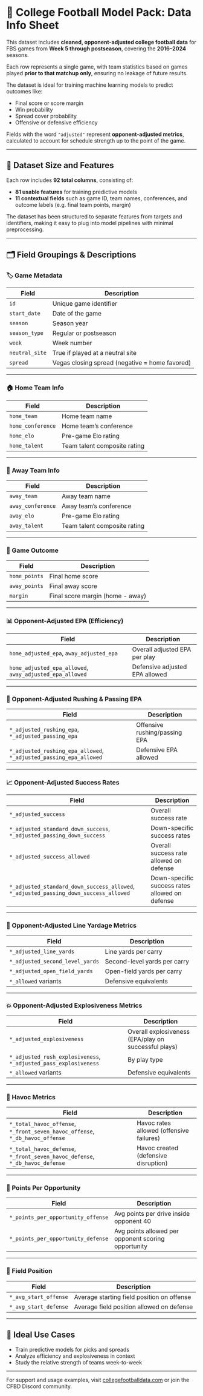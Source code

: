 # 🏈 College Football Model Pack: Data Info Sheet

This dataset includes **cleaned, opponent-adjusted college football data** for FBS games from **Week 5 through postseason**, covering the **2016–2024** seasons.

Each row represents a single game, with team statistics based on games played **prior to that matchup only**, ensuring no leakage of future results.



The dataset is ideal for training machine learning models to predict outcomes like:
- Final score or score margin
- Win probability
- Spread cover probability
- Offensive or defensive efficiency

Fields with the word `"adjusted"` represent **opponent-adjusted metrics**, calculated to account for schedule strength up to the point of the game.

---

## 🔢 Dataset Size and Features

Each row includes **92 total columns**, consisting of:

- **81 usable features** for training predictive models
- **11 contextual fields** such as game ID, team names, conferences, and outcome labels (e.g. final team points, margin)

The dataset has been structured to separate features from targets and identifiers, making it easy to plug into model pipelines with minimal preprocessing.

---

## 🗂️ Field Groupings & Descriptions

### 🏷️ Game Metadata
| Field | Description |
|-------|-------------|
| `id` | Unique game identifier |
| `start_date` | Date of the game |
| `season` | Season year |
| `season_type` | Regular or postseason |
| `week` | Week number |
| `neutral_site` | True if played at a neutral site |
| `spread` | Vegas closing spread (negative = home favored) |

---

### 🏠 Home Team Info
| Field | Description |
|-------|-------------|
| `home_team` | Home team name |
| `home_conference` | Home team’s conference |
| `home_elo` | Pre-game Elo rating |
| `home_talent` | Team talent composite rating |

---

### 🛫 Away Team Info
| Field | Description |
|-------|-------------|
| `away_team` | Away team name |
| `away_conference` | Away team’s conference |
| `away_elo` | Pre-game Elo rating |
| `away_talent` | Team talent composite rating |

---

### 🏁 Game Outcome
| Field | Description |
|-------|-------------|
| `home_points` | Final home score |
| `away_points` | Final away score |
| `margin` | Final score margin (home - away) |

---

### 📊 Opponent-Adjusted EPA (Efficiency)
| Field | Description |
|-------|-------------|
| `home_adjusted_epa`, `away_adjusted_epa` | Overall adjusted EPA per play |
| `home_adjusted_epa_allowed`, `away_adjusted_epa_allowed` | Defensive adjusted EPA allowed |

---

### 🏃 Opponent-Adjusted Rushing & Passing EPA
| Field | Description |
|-------|-------------|
| `*_adjusted_rushing_epa`, `*_adjusted_passing_epa` | Offensive rushing/passing EPA |
| `*_adjusted_rushing_epa_allowed`, `*_adjusted_passing_epa_allowed` | Defensive EPA allowed |

---

### 📈 Opponent-Adjusted Success Rates
| Field | Description |
|-------|-------------|
| `*_adjusted_success` | Overall success rate |
| `*_adjusted_standard_down_success`, `*_adjusted_passing_down_success` | Down-specific success rates |
| `*_adjusted_success_allowed` | Overall success rate allowed on defense |
| `*_adjusted_standard_down_success_allowed`, `*_adjusted_passing_down_success_allowed` | Down-specific success rates allowed on defense |

---

### 🧱 Opponent-Adjusted Line Yardage Metrics
| Field | Description |
|-------|-------------|
| `*_adjusted_line_yards` | Line yards per carry |
| `*_adjusted_second_level_yards` | Second-level yards per carry |
| `*_adjusted_open_field_yards` | Open-field yards per carry |
| `*_allowed` variants | Defensive equivalents |

---

### 💥 Opponent-Adjusted Explosiveness Metrics
| Field | Description |
|-------|-------------|
| `*_adjusted_explosiveness` | Overall explosiveness (EPA/play on successful plays) |
| `*_adjusted_rush_explosiveness`, `*_adjusted_pass_explosiveness` | By play type |
| `*_allowed` variants | Defensive equivalents |

---

### 🔨 Havoc Metrics
| Field | Description |
|-------|-------------|
| `*_total_havoc_offense`, `*_front_seven_havoc_offense`, `*_db_havoc_offense` | Havoc rates allowed (offensive failures) |
| `*_total_havoc_defense`, `*_front_seven_havoc_defense`, `*_db_havoc_defense` | Havoc created (defensive disruption) |

---

### 🏁 Points Per Opportunity
| Field | Description |
|-------|-------------|
| `*_points_per_opportunity_offense` | Avg points per drive inside opponent 40 |
| `*_points_per_opportunity_defense` | Avg points allowed per opponent scoring opportunity |

---

### 🧭 Field Position
| Field | Description |
|-------|-------------|
| `*_avg_start_offense` | Average starting field position on offense |
| `*_avg_start_defense` | Average field position allowed on defense |

---

## 🧠 Ideal Use Cases
- Train predictive models for picks and spreads
- Analyze efficiency and explosiveness in context
- Study the relative strength of teams week-to-week

---

For support and usage examples, visit [collegefootballdata.com](https://collegefootballdata.com) or join the CFBD Discord community.

